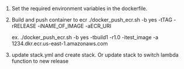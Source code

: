 1. Set the required environment variables in the dockerfile.


2. Build and push container to ecr
    ./docker_push_ecr.sh -b yes -tTAG -rRELEASE -iNAME_OF_IMAGE -aECR_URI

    ex. ./docker_push_ecr.sh -b yes -tbuild1 -r1.0 -itest_image -a 1234.dkr.ecr.us-east-1.amazonaws.com

3. update stack.yml and create stack. Or update stack to switch lambda function to new release
